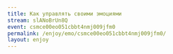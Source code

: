 ```yaml
---
title: Как управлять своими эмоциями
stream: slANoBrUn8Q
event: csmce00eo051cbbt4nmj009jfm0
permalink: /enjoy/emo/csmce00eo051cbbt4nmj009jfm0/
layout: enjoy
---
```

